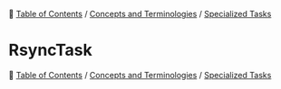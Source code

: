 🔖 [Table of Contents](../../README.md) / [Concepts and Terminologies](../README.md) / [Specialized Tasks](README.md)

# RsyncTask

🔖 [Table of Contents](../../README.md) / [Concepts and Terminologies](../README.md) / [Specialized Tasks](README.md)

